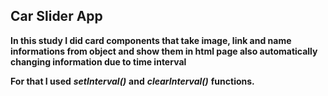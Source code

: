 ## Car Slider App

**In this study I did card components that take image, link and name informations from object and show them in html page also automatically changing information due to time interval**

**For that I used** ***setInterval()*** **and** ***clearInterval()*** **functions.**